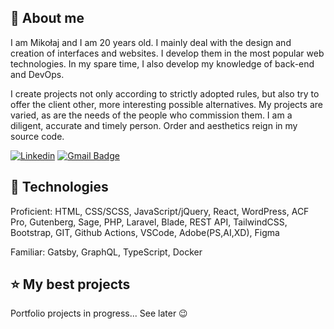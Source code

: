 ## 🙍 About me

I am Mikołaj and I am 20 years old. I mainly deal with the design and creation of interfaces and websites. I develop them in the most popular web technologies. In my spare time, I also develop my knowledge of back-end and DevOps.

I create projects not only according to strictly adopted rules, but also try to offer the client other, more interesting possible alternatives. My projects are varied, as are the needs of the people who commission them. I am a diligent, accurate and timely person. Order and aesthetics reign in my source code.

[![Linkedin](https://img.shields.io/badge/-LinkedIn-blue?style=flat-square&logo=Linkedin&logoColor=white&link=https://www.linkedin.com/in/mikolaj-brzycki/)](https://www.linkedin.com/in/mikolaj-brzycki/)
[![Gmail Badge](https://img.shields.io/badge/-Gmail-c14438?style=flat-square&logo=Gmail&logoColor=white&link=mailto:mikibrzycki@gmail.com)](mailto:mikibrzycki@gmail.com)


## 🔧 Technologies

Proficient: HTML, CSS/SCSS, JavaScript/jQuery, React, WordPress, ACF Pro, Gutenberg, Sage, PHP, Laravel, Blade, REST API, TailwindCSS, Bootstrap, GIT, Github Actions, VSCode, Adobe(PS,AI,XD), Figma

Familiar: Gatsby, GraphQL, TypeScript, Docker

## ⭐ My best projects

Portfolio projects in progress... See later 😉
